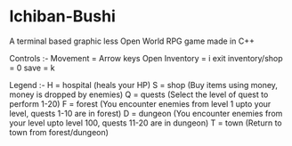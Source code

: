 # Ichiban-Bushi
A terminal based graphic less Open World RPG game made in C++

Controls :-
Movement = Arrow keys
Open Inventory = i
exit inventory/shop = 0
save = k

Legend :-
H = hospital (heals your HP)
S = shop (Buy items using money, money is dropped by enemies)
Q = quests (Select the level of quest to perform 1-20)
F = forest (You encounter enemies from level 1 upto your level, quests 1-10 are in forest)
D = dungeon (You encounter enemies from your level upto level 100, quests 11-20 are in dungeon)
T = town (Return to town from forest/dungeon)
